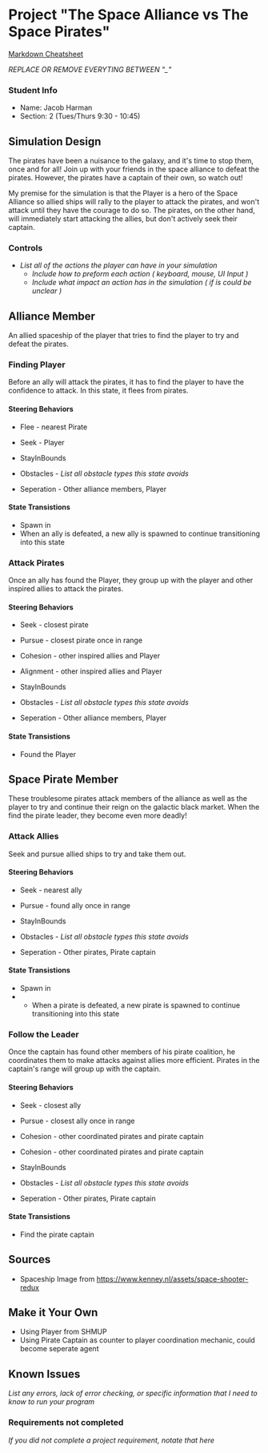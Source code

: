 # Project "The Space Alliance vs The Space Pirates"

[Markdown Cheatsheet](https://github.com/adam-p/markdown-here/wiki/Markdown-Here-Cheatsheet)

_REPLACE OR REMOVE EVERYTING BETWEEN "\_"_

### Student Info

-   Name: Jacob Harman
-   Section: 2 (Tues/Thurs 9:30 - 10:45)

## Simulation Design

The pirates have been a nuisance to the galaxy, and it's time to stop them, once and for all!
Join up with your friends in the space alliance to defeat the pirates. However, the pirates have
a captain of their own, so watch out!

My premise for the simulation is that the Player is a hero of the Space Alliance so allied ships will rally to the
player to attack the pirates, and won't attack until they have the courage to do so. 
The pirates, on the other hand, will immediately start attacking the allies, but don't actively
seek their captain.

### Controls

-   _List all of the actions the player can have in your simulation_
    -   _Include how to preform each action ( keyboard, mouse, UI Input )_
    -   _Include what impact an action has in the simulation ( if is could be unclear )_

## Alliance Member

An allied spaceship of the player that tries to find the player to try
and defeat the pirates.

### Finding Player

Before an ally will attack the pirates, it has to find the player to
have the confidence to attack. In this state, it flees from pirates.

#### Steering Behaviors

- Flee - nearest Pirate
- Seek - Player
- StayInBounds

- Obstacles - _List all obstacle types this state avoids_
- Seperation - Other alliance members, Player
   
#### State Transistions

- Spawn in
- When an ally is defeated, a new ally is spawned to continue transitioning into this state
   
### Attack Pirates

Once an ally has found the Player, they group up with the player and other inspired
allies to attack the pirates.

#### Steering Behaviors

- Seek - closest pirate
- Pursue - closest pirate once in range
- Cohesion - other inspired allies and Player
- Alignment - other inspired allies and Player
- StayInBounds
   
- Obstacles - _List all obstacle types this state avoids_
- Seperation - Other alliance members, Player

#### State Transistions

- Found the Player

## Space Pirate Member

These troublesome pirates attack members of the alliance as well as the player
to try and continue their reign on the galactic black market. When the find
the pirate leader, they become even more deadly!

### Attack Allies

Seek and pursue allied ships to try and take them out.

#### Steering Behaviors

- Seek - nearest ally
- Pursue - found ally once in range
- StayInBounds

- Obstacles - _List all obstacle types this state avoids_
- Seperation - Other pirates, Pirate captain
   
#### State Transistions

- Spawn in
- - When a pirate is defeated, a new pirate is spawned to continue transitioning into this state
   
### Follow the Leader

Once the captain has found other members of his pirate coalition, he coordinates them
to make attacks against allies more efficient. Pirates in the captain's range will
group up with the captain.

#### Steering Behaviors

- Seek - closest ally
- Pursue - closest ally once in range
- Cohesion - other coordinated pirates and pirate captain
- Cohesion - other coordinated pirates and pirate captain
- StayInBounds

- Obstacles - _List all obstacle types this state avoids_
- Seperation - Other pirates, Pirate captain
   
#### State Transistions

- Find the pirate captain

## Sources

- Spaceship Image from https://www.kenney.nl/assets/space-shooter-redux

## Make it Your Own

- Using Player from SHMUP
- Using Pirate Captain as counter to player coordination mechanic, could become seperate agent

## Known Issues

_List any errors, lack of error checking, or specific information that I need to know to run your program_

### Requirements not completed

_If you did not complete a project requirement, notate that here_

